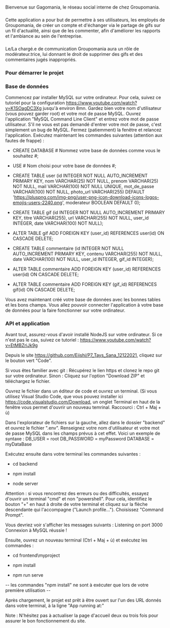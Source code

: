 ###

Bienvenue sur Gagomania, le réseau social interne de chez Groupomania.

###

Cette application a pour but de permettre à ses utilisateurs, les employés de Groupomania, de créer un compte et d'échanger via le partage de gifs sur un fil d'actualité, ainsi que de les commenter, afin d'améliorer les rapports et l'ambiance au sein de l'entreprise.

###

Le/La chargé.e de communication Groupomania aura un rôle de modérateur.trice, lui donnant le droit de supprimer des gifs et des commentaires jugés inappropriés.


### Pour démarrer le projet ###

### Base de données

Commencez par installer MySQL sur votre ordinateur. Pour cela, suivez ce tutoriel pour la configuration https://www.youtube.com/watch?v=K1SOagDC3Xg jusqu'à environ 8mn.
Gardez bien votre nom d'utilisateur (vous pouvez garder root) et votre mot de passe MySQL.
Ouvrez l'application "MySQL Command Line Client" et entrez votre mot de passe utilisateur.
S'il ne vous est pas demandé d'entrer votre mot de passe, c'est simplement un bug de MySQL. Fermez (patiemment) la fenêtre et relancez l'application.
Exécutez maintenant les commandes suivantes (attention aux fautes de frappe) :

- CREATE DATABASE # Nommez votre base de données comme vous le souhaitez #;

- USE # Nom choisi pour votre base de données #;

- CREATE TABLE user (id INTEGER NOT NULL AUTO_INCREMENT PRIMARY KEY, nom VARCHAR(25) NOT NULL, prenom VARCHAR(25) NOT NULL, mail VARCHAR(100) NOT NULL UNIQUE, mot_de_passe VARCHAR(100) NOT NULL, photo_url VARCHAR(255) DEFAULT 'https://pluspng.com/img-png/user-png-icon-download-icons-logos-emojis-users-2240.png', moderateur BOOLEAN DEFAULT 0);

- CREATE TABLE gif (id INTEGER NOT NULL AUTO_INCREMENT PRIMARY KEY, titre VARCHAR(255), url VARCHAR(255) NOT NULL, user_id INTEGER, date VARCHAR(100) NOT NULL);

- ALTER TABLE gif ADD FOREIGN KEY (user_id) REFERENCES user(id) ON CASCADE DELETE;

- CREATE TABLE commentaire (id INTEGER NOT NULL AUTO_INCREMENT PRIMARY KEY, contenu VARCHAR(255) NOT NULL, date VARCHAR(100) NOT NULL, user_id INTEGER, gif_id INTEGER);

- ALTER TABLE commentaire ADD FOREIGN KEY (user_id) REFERENCES user(id) ON CASCADE DELETE;

- ALTER TABLE commentaire ADD FOREIGN KEY (gif_id) REFERENCES gif(id) ON CASCADE DELETE;

Vous avez maintenant créé votre base de données avec les bonnes tables et les bons champs. Vous allez pouvoir connecter l'application à votre base de données pour la faire fonctionner sur votre ordinateur.

### API et application

Avant tout, assurez-vous d'avoir installé NodeJS sur votre ordinateur.
Si ce n'est pas le cas, suivez ce tutoriel : https://www.youtube.com/watch?v=EtMBZriJk9g

Depuis le site https://github.com/Eiishi/P7_Tays_Sana_12122021, cliquez sur le bouton vert "Code".

Si vous êtes familier avec git :
Récupérez le lien https et clonez le repo git sur votre ordinateur.
Sinon :
Cliquez sur l'option "Download ZIP" et téléchargez le fichier.

Ouvrez le fichier dans un éditeur de code et ouvrez un terminal.
(Si vous utilisez Visual Studio Code, que vous pouvez installer ici https://code.visualstudio.com/Download, un onglet Terminal en haut de la fenêtre vous permet d'ouvrir un nouveau temrinal. Raccourci : Ctrl + Maj + ù)


Dans l'explorateur de fichiers sur la gauche, allez dans le dossier "backend" et ouvrez le fichier ".env".
Renseignez votre nom d'utilisateur et votre mot de passe MySQL dans les champs prévus à cet effet. Voici un exemple de syntaxe :
DB_USER = root
DB_PASSWORD = myPassword
DATABASE = myDataBase

Exécutez ensuite dans votre terminal les commandes suivantes :

- cd backend

- npm install

- node server

Attention : si vous rencontrez des erreurs ou des difficultés, essayez d'ouvrir un terminal "cmd" et non "powershell". Pour cela, identifiez le bouton "+" en haut à droite de votre terminal et cliquez sur la flèche descendante qui l'accompagne ("Launch profile..."). Choisissez "Command Prompt".

Vous devriez voir s'afficher les messages suivants :
Listening on port 3000
Connexion à MySQL réussie !

Ensuite, ouvrez un nouveau terminal (Ctrl + Maj + ù) et exécutez les commandes :

- cd frontend\myproject

- npm install

- npm run serve

-- les commandes "npm install" ne sont à exécuter que lors de votre première utilisation --

Après chargement, le projet est prêt à être ouvert sur l'un des URL donnés dans votre terminal, à la ligne "App running at:"

Note : N'hésitez pas à actualiser la page d'accueil deux ou trois fois pour assurer le bon fonctionnement du site.
